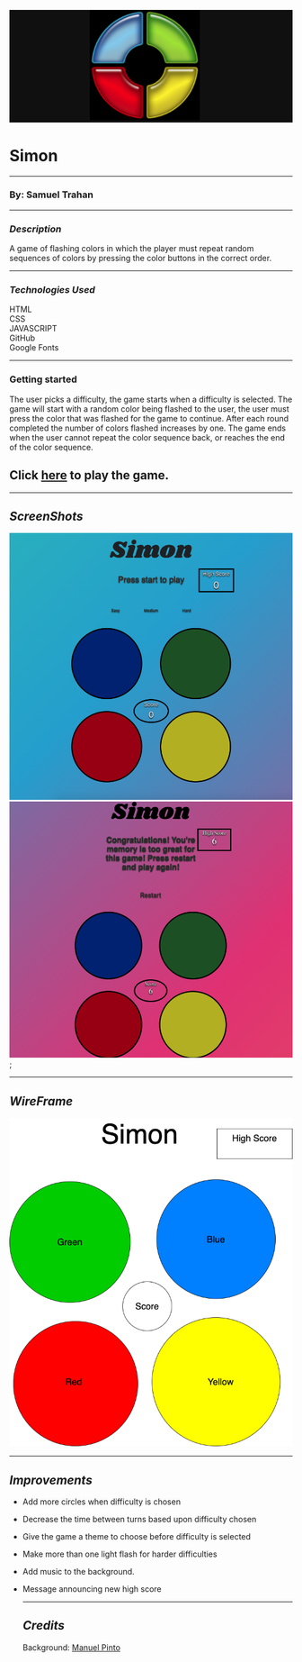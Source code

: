 ![](images/simonsays.png)
# Simon





----
### By: Samuel Trahan


------------------------
### _Description_

A game of flashing colors in which the player must repeat random sequences of colors by pressing the color buttons in the correct order.

-------

### _Technologies Used_

HTML <br>
CSS<br>
JAVASCRIPT<br>
GitHub<br>
Google Fonts<br>

------

### Getting started

The user picks a difficulty, the game starts when a difficulty is selected.  The game will start with a random color being flashed to the user, the user must press the color that was flashed for the game to continue.  After each round completed the number of colors flashed increases by one.  The game ends when the user cannot repeat the color sequence back, or reaches the end of the color sequence.

## Click [here]() to play the game.
-----

## _ScreenShots_


![](/images/Simon-openpage.png) ![](/images/screenshots.png);



-------
## _WireFrame_

![](/images/simon.png)

------

## _Improvements_
- Add more circles when difficulty is chosen
- Decrease the time between turns based upon difficulty chosen
- Give the game a theme to choose before difficulty is selected
- Make more than one light flash for harder difficulties
- Add music to the background.
- Message announcing new high score
  

  -----

  ## _Credits_

  Background: [Manuel Pinto](https://1stwebdesigner.com/15-css-background-effects/)

